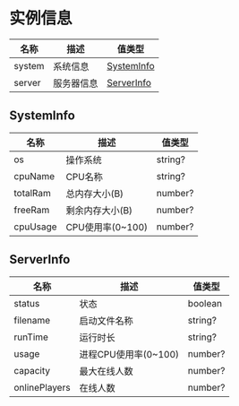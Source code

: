 # 实例信息

| 名称   | 描述       | 值类型                    |
| ------ | ---------- | ------------------------- |
| system | 系统信息   | [SystemInfo](#systeminfo) |
| server | 服务器信息 | [ServerInfo](#serverinfo) |

## SystemInfo
  
| 名称     | 描述             | 值类型  |
| -------- | ---------------- | ------- |
| os       | 操作系统         | string? |
| cpuName  | CPU名称          | string? |
| totalRam | 总内存大小(B)    | number? |
| freeRam  | 剩余内存大小(B)  | number? |
| cpuUsage | CPU使用率(0~100) | number? |

## ServerInfo

| 名称          | 描述                 | 值类型  |
| ------------- | -------------------- | ------- |
| status        | 状态                 | boolean |
| filename      | 启动文件名称         | string? |
| runTime       | 运行时长             | string? |
| usage         | 进程CPU使用率(0~100) | number? |
| capacity      | 最大在线人数         | number? |
| onlinePlayers | 在线人数             | number? |
